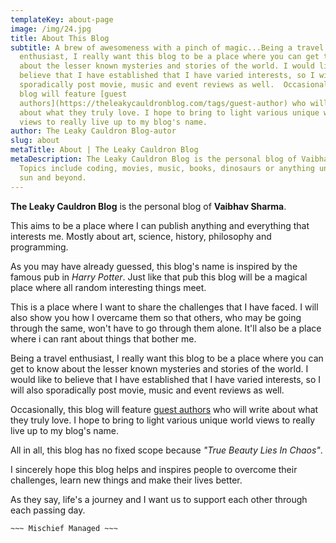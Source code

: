 ```yaml
---
templateKey: about-page
image: /img/24.jpg
title: About This Blog
subtitle: A brew of awesomeness with a pinch of magic...Being a travel
  enthusiast, I really want this blog to be a place where you can get to know
  about the lesser known mysteries and stories of the world. I would like to
  believe that I have established that I have varied interests, so I will also
  sporadically post movie, music and event reviews as well.  Occasionally, this
  blog will feature [guest
  authors](https://theleakycauldronblog.com/tags/guest-author) who will write
  about what they truly love. I hope to bring to light various unique world
  views to really live up to my blog's name.
author: The Leaky Cauldron Blog-autor
slug: about
metaTitle: About | The Leaky Cauldron Blog
metaDescription: The Leaky Cauldron Blog is the personal blog of Vaibhav Sharma.
  Topics include coding, movies, music, books, dinosaurs or anything under the
  sun and beyond.
---
```

**The Leaky Cauldron Blog** is the personal blog of **Vaibhav Sharma**.

This aims to be a place where I can publish anything and everything that interests me. Mostly about art, science, history, philosophy and programming.

As you may have already guessed, this blog's name is inspired by the famous pub in *Harry Potter*. Just like that pub this blog will be a magical place where all random interesting things meet.

This is a place where I want to share the challenges that I have faced. I will also show you how I overcame them so that others, who may be going through the same, won't have to go through them alone. It'll also be a place where i can rant about things that bother me.

Being a travel enthusiast, I really want this blog to be a place where you can get to know about the lesser known mysteries and stories of the world. I would like to believe that I have established that I have varied interests, so I will also sporadically post movie, music and event reviews as well.

Occasionally, this blog will feature [guest authors](https://theleakycauldronblog.com/tags/guest-author) who will write about what they truly love. I hope to bring to light various unique world views to really live up to my blog's name.

All in all, this blog has no fixed scope because *"True Beauty Lies In Chaos"*.

I sincerely hope this blog helps and inspires people to overcome their challenges, learn new things and make their lives better.

As they say, life's a journey and I want us to support each other through each passing day.

`~~~ Mischief Managed ~~~`

